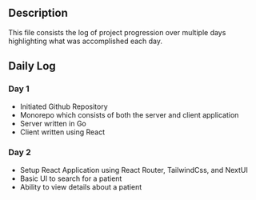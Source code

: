 ## Description

This file consists the log of project progression over multiple days highlighting what was accomplished each day.

## Daily Log

### Day 1

- Initiated Github Repository
- Monorepo which consists of both the server and client application
- Server written in Go
- Client written using React

### Day 2

- Setup React Application using React Router, TailwindCss, and NextUI
- Basic UI to search for a patient
- Ability to view details about a patient
